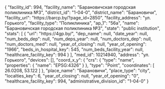 {
    "facility_id": 994,
    "facility_name": "Барановичская городская поликлиника №3",
    "district_id": "1-04-0",
    "district_name": "Барановичи",
    "facility_url": "https:\/\/barcp.by\/?page_id=2850",
    "facility_address": "ул. Горького",
    "facility_type": "Поликлиника",
    "ap_1": "56а",
    "name": "Барановичская городская поликлиника №3",
    "state": "public institution",
    "stats": [
        {
            "url": "https:\/\/4gp.by\/",
            "dep_name": null,
            "date_year": null,
            "num_beds_dep": null,
            "num_deps_year": null,
            "num_doctors_dep": null,
            "num_doctors_med": null,
            "year_of_closing": null,
            "year_of_opening": "1966",
            "beds_in_hospital_key": 545,
            "num_beds_facility_year": null,
            "healthcare_facility_key": 994
        }
    ],
    "med_id": 10214940,
    "address": "ул. Горького",
    "devices": [],
    "coord_x_y": {
        "crs": {
            "type": "name",
            "properties": {
                "name": "EPSG:4326"
            }
        },
        "type": "Point",
        "coordinates": [
            26.0208,
            53.122
        ]
    },
    "place_name": "Барановичи",
    "place_type": "city",
    "localties_key": 6,
    "year_of_closing": null,
    "year_of_opening": "0",
    "healthcare_facility_key": 994,
    "administrative_division_id": "1-04-0"
}